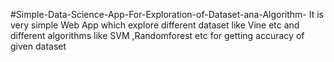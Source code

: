 #Simple-Data-Science-App-For-Exploration-of-Dataset-ana-Algorithm-
It is very simple Web App which explore different dataset like Vine etc and different algorithms like SVM ,Randomforest etc for getting accuracy of given dataset
